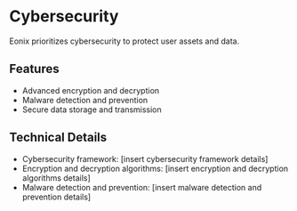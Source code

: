 # Cybersecurity

Eonix prioritizes cybersecurity to protect user assets and data.

## Features

* Advanced encryption and decryption
* Malware detection and prevention
* Secure data storage and transmission

## Technical Details

* Cybersecurity framework: [insert cybersecurity framework details]
* Encryption and decryption algorithms: [insert encryption and decryption algorithms details]
* Malware detection and prevention: [insert malware detection and prevention details]
